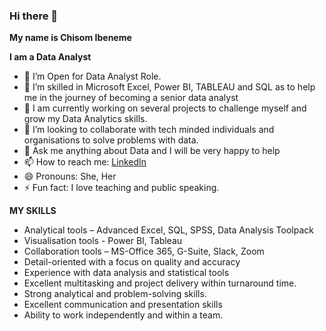 ### Hi there 👋

**My name is Chisom Ibeneme**

**I am a Data Analyst**


- 🔭 I’m Open for Data Analyst Role.
- 🌱 I’m skilled in Microsoft Excel, Power BI, TABLEAU and SQL as to help me in the journey of becoming a senior data analyst
- 👯 I am currently working on several projects to challenge myself and grow my Data Analytics skills.
- 👯 I’m looking to collaborate with tech minded individuals and organisations to solve problems with data. 
- 💬 Ask me anything about Data and I will be very happy to help
- 📫 How to reach me: [LinkedIn](https://www.linkedin.com/in/chisom-ibeneme/)
- 😄 Pronouns: She, Her
- ⚡ Fun fact: I love teaching and public speaking.
  
**MY SKILLS**

- Analytical tools – Advanced Excel, SQL, SPSS, Data Analysis Toolpack
- Visualisation tools - Power BI, Tableau
- Collaboration tools – MS-Office 365, G-Suite, Slack, Zoom
- Detail-oriented with a focus on quality and accuracy
- Experience with data analysis and statistical tools
- Excellent multitasking and project delivery within turnaround time.
- Strong analytical and problem-solving skills.
- Excellent communication and presentation skills
- Ability to work independently and within a team.
